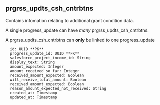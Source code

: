 ## prgrss_updts_csh_cntrbtns

Contains infomation relating to additional grant condition data.

A single progress_update can have *many* prgrss_updts_csh_cntrbtns.

A prgrss_updts_csh_cntrbtns can **only** be linked to one progress_update

```
  id: UUID **PK**
  progress_update_id: UUID **FK**
  salesforce_project_income_id: String
  display_text: String
  amount_expected: Integer
  amount_received_so_far: Integer
  received_amount_expected: Boolean
  will_receive_total_amount: Boolean
  received_amount_expected: Boolean
  reason_amount_expected_not_received: String
  created_at: Timestamp
  updated_at: Timestamp
```
